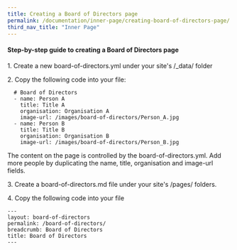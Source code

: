 ```yaml
---
title: Creating a Board of Directors page
permalink: /documentation/inner-page/creating-board-of-directors-page/
third_nav_title: "Inner Page"
---
```

#### **Step-by-step guide to creating a Board of Directors page**

1\. Create a new board-of-directors.yml under your site's /_data/ folder

2\. Copy the following code into your file:

```
  # Board of Directors
  - name: Person A
    title: Title A
    organisation: Organisation A
    image-url: /images/board-of-directors/Person_A.jpg
  - name: Person B
    title: Title B
    organisation: Organisation B
    image-url: /images/board-of-directors/Person_B.jpg
```
   
   The content on the page is controlled by the board-of-directors.yml. Add more people by duplicating the name, title, organisation and image-url fields.
   
3\. Create a board-of-directors.md file under your site's /pages/ folders. 

4\. Copy the following code into your file

```
---
layout: board-of-directors
permalink: /board-of-directors/
breadcrumb: Board of Directors
title: Board of Directors
---
```

